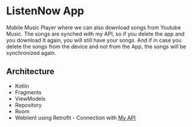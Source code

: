 # ListenNow App

Mobile Music Player where we can also download songs from Youtube Music. The songs are synched with my API, so if you delete the app and you download It again, you will still have your songs. And if in case you delete the songs from the device and not from the App, the songs will be synchronized again.

## Architecture

+ Kotlin
+ Fragments
+ ViewModels
+ Repository
+ Room
+ Weblient using Retrofit - Connection with [My API](https://github.com/GeovaniTech/Listennow-Api)
